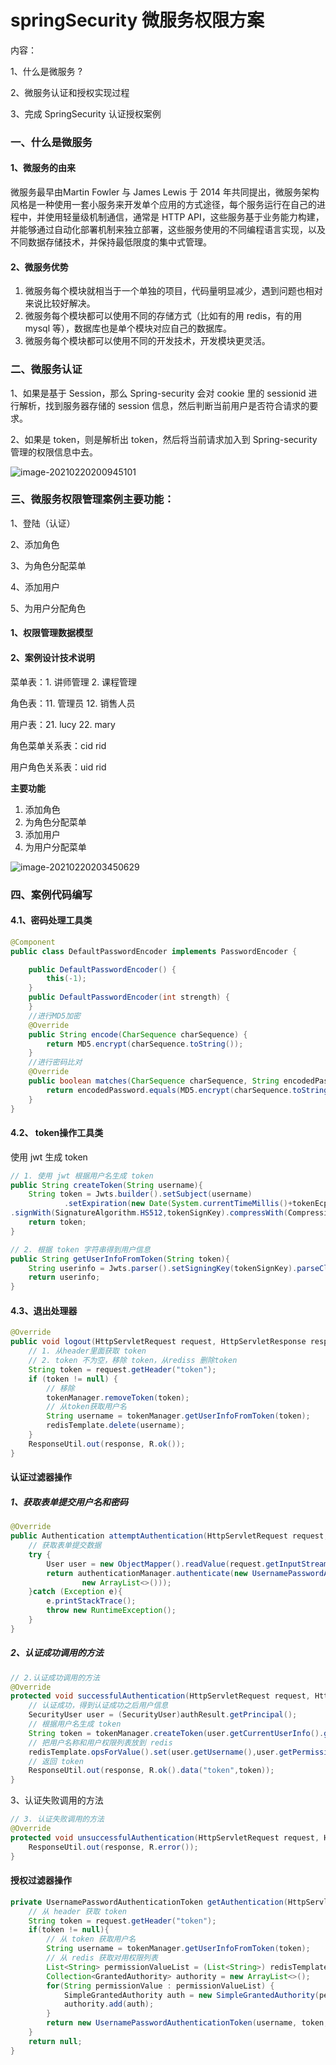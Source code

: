 # springSecurity 微服务权限方案

内容：

1、什么是微服务 ?

2、微服务认证和授权实现过程

3、完成 SpringSecurity 认证授权案例



### 一、什么是微服务



#### 1、微服务的由来

微服务最早由Martin Fowler 与 James Lewis 于 2014 年共同提出，微服务架构风格是一种使用一套小服务来开发单个应用的方式途径，每个服务运行在自己的进程中，并使用轻量级机制通信，通常是 HTTP API，这些服务基于业务能力构建，并能够通过自动化部署机制来独立部署，这些服务使用的不同编程语言实现，以及不同数据存储技术，并保持最低限度的集中式管理。



#### 2、微服务优势

1. 微服务每个模块就相当于一个单独的项目，代码量明显减少，遇到问题也相对来说比较好解决。
2. 微服务每个模块都可以使用不同的存储方式（比如有的用 redis，有的用 mysql 等），数据库也是单个模块对应自己的数据库。
3. 微服务每个模块都可以使用不同的开发技术，开发模块更灵活。



### 二、微服务认证

1、如果是基于 Session，那么 Spring-security 会对 cookie 里的 sessionid 进行解析，找到服务器存储的 session 信息，然后判断当前用户是否符合请求的要求。

2、如果是 token，则是解析出 token，然后将当前请求加入到 Spring-security 管理的权限信息中去。

![image-20210220200945101](C:\Users\李祥鸿\AppData\Roaming\Typora\typora-user-images\image-20210220200945101.png)



### 三、微服务权限管理案例主要功能：

1、登陆（认证）

2、添加角色

3、为角色分配菜单

4、添加用户

5、为用户分配角色



#### 1、权限管理数据模型

#### 2、案例设计技术说明

菜单表：1. 讲师管理  		2. 课程管理

角色表：11. 管理员		    12. 销售人员

用户表：21. lucy				 22. mary

角色菜单关系表：cid	rid

用户角色关系表：uid	rid



**主要功能**

1. 添加角色
2. 为角色分配菜单
3. 添加用户
4. 为用户分配菜单

![image-20210220203450629](C:\Users\李祥鸿\AppData\Roaming\Typora\typora-user-images\image-20210220203450629.png)





### 四、案例代码编写

#### 4.1、密码处理工具类

```java
@Component
public class DefaultPasswordEncoder implements PasswordEncoder {

    public DefaultPasswordEncoder() {
        this(-1);
    }
    public DefaultPasswordEncoder(int strength) {
    }
    //进行MD5加密
    @Override
    public String encode(CharSequence charSequence) {
        return MD5.encrypt(charSequence.toString());
    }
    //进行密码比对
    @Override
    public boolean matches(CharSequence charSequence, String encodedPassword) {
        return encodedPassword.equals(MD5.encrypt(charSequence.toString()));
    }
}
```

#### 4.2、 token操作工具类

使用 jwt 生成 token

```java
// 1. 使用 jwt 根据用户名生成 token
public String createToken(String username){
    String token = Jwts.builder().setSubject(username)
            .setExpiration(new Date(System.currentTimeMillis()+tokenEcpiration))
.signWith(SignatureAlgorithm.HS512,tokenSignKey).compressWith(CompressionCodecs.GZIP).compact();
    return token;
}

// 2. 根据 token 字符串得到用户信息
public String getUserInfoFromToken(String token){
    String userinfo = Jwts.parser().setSigningKey(tokenSignKey).parseClaimsJws(token).getBody().getSubject();
    return userinfo;
}
```



#### 4.3、退出处理器

```java
@Override
public void logout(HttpServletRequest request, HttpServletResponse response, Authentication authentication) {
    // 1. 从header里面获取 token
    // 2. token 不为空，移除 token，从rediss 删除token
    String token = request.getHeader("token");
    if (token != null) {
        // 移除
        tokenManager.removeToken(token);
        // 从token获取用户名
        String username = tokenManager.getUserInfoFromToken(token);
        redisTemplate.delete(username);
    }
    ResponseUtil.out(response, R.ok());
}
```



#### 认证过滤器操作

##### 1、获取表单提交用户名和密码

```java
@Override
public Authentication attemptAuthentication(HttpServletRequest request, HttpServletResponse response) throws AuthenticationException {
    // 获取表单提交数据
    try {
        User user = new ObjectMapper().readValue(request.getInputStream(), User.class);
        return authenticationManager.authenticate(new UsernamePasswordAuthenticationToken(user.getUsername(),user.getPassword(),
                new ArrayList<>()));
    }catch (Exception e){
        e.printStackTrace();
        throw new RuntimeException();
    }
}
```

##### 2、认证成功调用的方法

```java
// 2.认证成功调用的方法
@Override
protected void successfulAuthentication(HttpServletRequest request, HttpServletResponse response, FilterChain chain, Authentication authResult) throws IOException, ServletException {
    // 认证成功，得到认证成功之后用户信息
    SecurityUser user = (SecurityUser)authResult.getPrincipal();
    // 根据用户名生成 token
    String token = tokenManager.createToken(user.getCurrentUserInfo().getUsername());
    // 把用户名称和用户权限列表放到 redis
    redisTemplate.opsForValue().set(user.getUsername(),user.getPermissionValueList());
    // 返回 token
    ResponseUtil.out(response, R.ok().data("token",token));
}
```

3、认证失败调用的方法

```java
// 3. 认证失败调用的方法
@Override
protected void unsuccessfulAuthentication(HttpServletRequest request, HttpServletResponse response, AuthenticationException failed) throws IOException, ServletException {
    ResponseUtil.out(response, R.error());
}
```



#### 授权过滤器操作

```java
private UsernamePasswordAuthenticationToken getAuthentication(HttpServletRequest request){
    // 从 header 获取 token
    String token = request.getHeader("token");
    if(token != null){
        // 从 token 获取用户名
        String username = tokenManager.getUserInfoFromToken(token);
        // 从 redis 获取对用权限列表
        List<String> permissionValueList = (List<String>) redisTemplate.opsForValue().get(username);
        Collection<GrantedAuthority> authority = new ArrayList<>();
        for(String permissionValue : permissionValueList) {
            SimpleGrantedAuthority auth = new SimpleGrantedAuthority(permissionValue);
            authority.add(auth);
        }
        return new UsernamePasswordAuthenticationToken(username, token, authority);
    }
    return null;
}
```









































































